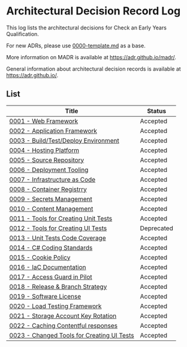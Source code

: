 # Architectural Decision Record Log

This log lists the architectural decisions for Check an Early Years Qualification.

For new ADRs, please use [0000-template.md](0000-template.md) as a base.

More information on MADR is available at <https://adr.github.io/madr/>.

General information about architectural decision records is available at <https://adr.github.io/>.

## List

| Title                                                                                           | Status     |
|-------------------------------------------------------------------------------------------------|------------|
| [0001 - Web Framework](./0001-web-framework.md)                                                 | Accepted   |
| [0002 - Application Framework](./0002-application-framework.md)                                 | Accepted   |
| [0003 - Build/Test/Deploy Environment](./0003-build-test-deploy-environment.md)                 | Accepted   |
| [0004 - Hosting Platform](./0004-hosting-platform.md)                                           | Accepted   |
| [0005 - Source Repository](./0005-source-repository.md)                                         | Accepted   |
| [0006 - Deployment Tooling](./0006-deployment-tooling.md)                                       | Accepted   |
| [0007 - Infrastructure as Code](./0007-infrastructure-as-code.md)                               | Accepted   |
| [0008 - Container Registrry](./0008-container-registry.md)                                      | Accepted   |
| [0009 - Secrets Management](./0009-secrets-management.md)                                       | Accepted   |
| [0010 - Content Management](./0010-content-management.md)                                       | Accepted   |
| [0011 - Tools for Creating Unit Tests](./0011-tools-for-creating-unit-tests.md)                 | Accepted   |
| [0012 - Tools for Creating UI Tests](./0012-tools-for-creating-ui-tests.md)                     | Deprecated |
| [0013 - Unit Tests Code Coverage](./0013-unit-test-coverage.md)                                 | Accepted   |
| [0014 - C# Coding Standards](./0014-c-sharp-coding-standards.md)                                | Accepted   |
| [0015 - Cookie Policy](./0015-cookie-policy.md)                                                 | Accepted   |
| [0016 - IaC Documentation](./0016-terraform-docs.md)                                            | Accepted   |
| [0017 - Access Guard in Pilot](./0017-access-guard-in-pilot.md)                                 | Accepted   |
| [0018 - Release & Branch Strategy](./0018-release-and-branch.md)                                | Accepted   |
| [0019 - Software License](./0019-license.md)                                                    | Accepted   |
| [0020 - Load Testing Framework](./0020-load-test-framework.md)                                  | Accepted   |
| [0021 - Storage Account Key Rotation](./0021-storage-account-key-rotation.md)                   | Accepted   |
| [0022 - Caching Contentful responses](./0022-cache.md)                                          | Accepted   |
| [0023 - Changed Tools for Creating UI Tests](./0023-changed-tools-for-creating-ui-tests.md)     | Accepted   |
